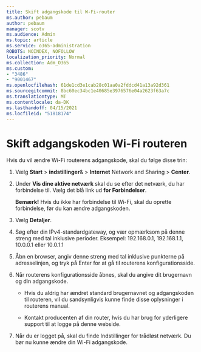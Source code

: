 ```yaml
---
title: Skift adgangskode til W-Fi-router
ms.author: pebaum
author: pebaum
manager: scotv
ms.audience: Admin
ms.topic: article
ms.service: o365-administration
ROBOTS: NOINDEX, NOFOLLOW
localization_priority: Normal
ms.collection: Adm_O365
ms.custom:
- "3486"
- "9001467"
ms.openlocfilehash: 61de1cd3e1cab28c01aa0a2fddcd41a13a92d361
ms.sourcegitcommit: 8bc60ec34bc1e40685e3976576e04a2623f63a7c
ms.translationtype: MT
ms.contentlocale: da-DK
ms.lasthandoff: 04/15/2021
ms.locfileid: "51818174"
---
```

# <a name="change-your-wi-fi-router-password"></a>Skift adgangskoden Wi-Fi routeren

Hvis du vil ændre Wi-Fi routerens adgangskode, skal du følge disse trin:

1. Vælg **Start**  >  **indstillinger**&  >  **Internet** Network and Sharing  >  **Center**.

2. Under **Vis dine aktive netværk** skal du se efter det netværk, du har forbindelse til. Vælg det blå link ud **for Forbindelser**.<br>

   **Bemærk!** Hvis du ikke har forbindelse til Wi-Fi, skal du oprette forbindelse, før du kan ændre adgangskoden.

3. Vælg **Detaljer**.

4. Søg efter din IPv4-standardgateway, og vær opmærksom på denne streng med tal inklusive perioder. Eksempel: 192.168.0.1, 192.168.1.1, 10.0.0.1 eller 10.0.1.1

5. Åbn en browser, angiv denne streng med tal inklusive punkterne på adresselinjen, og tryk på Enter for at gå til routerens konfigurationsside.

6. Når routerens konfigurationsside åbnes, skal du angive dit brugernavn og din adgangskode.<br>
   - Hvis du aldrig har ændret standard brugernavnet og adgangskoden til routeren, vil du sandsynligvis kunne finde disse oplysninger i routerens manual.

   - Kontakt producenten af din router, hvis du har brug for yderligere support til at logge på denne webside.

7. Når du er logget på, skal du finde Indstillinger for trådløst netværk. Du bør nu kunne ændre din Wi-Fi adgangskode.
